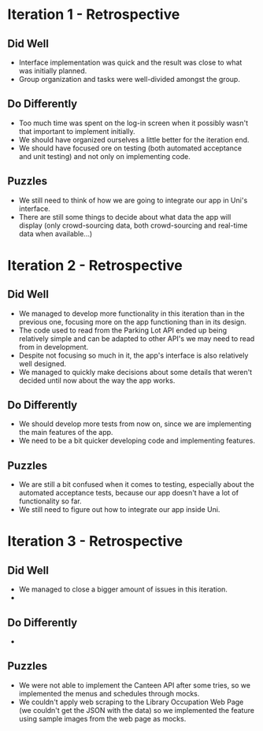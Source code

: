# Iteration 1 - Retrospective

## Did Well

- Interface implementation was quick and the result was close to what was initially planned.
- Group organization and tasks were well-divided amongst the group.

## Do Differently

- Too much time was spent on the log-in screen when it possibly wasn't that important to implement initially.
- We should have organized ourselves a little better for the iteration end.
- We should have focused ore on testing (both automated acceptance and unit testing) and not only on implementing code.

## Puzzles

- We still need to think of how we are going to integrate our app in Uni's interface.
- There are still some things to decide about what data the app will display (only crowd-sourcing data, both crowd-sourcing and real-time data when available...)

# Iteration 2 - Retrospective

## Did Well

- We managed to develop more functionality in this iteration than in the previous one, focusing more on the app functioning than in its design.
- The code used to read from the Parking Lot API ended up being relatively simple and can be adapted to other API's we may need to read from in development.
- Despite not focusing so much in it, the app's interface is also relatively well designed.
- We managed to quickly make decisions about some details that weren't decided until now about the way the app works.

## Do Differently

- We should develop more tests from now on, since we are implementing the main features of the app.
- We need to be a bit quicker developing code and implementing features.

## Puzzles

- We are still a bit confused when it comes to testing, especially about the automated acceptance tests, because our app doesn't have a lot of functionality so far.
- We still need to figure out how to integrate our app inside Uni.

# Iteration 3 - Retrospective

## Did Well

- We managed to close a bigger amount of issues in this iteration.
- 

## Do Differently

- 

## Puzzles

- We were not able to implement the Canteen API after some tries, so we implemented the menus and schedules through mocks.
- We couldn't apply web scraping to the Library Occupation Web Page (we couldn't get the JSON with the data) so we implemented the feature using sample images from the web page as mocks.
